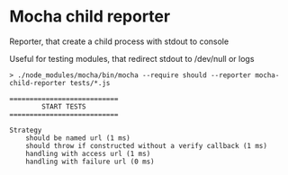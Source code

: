 # Mocha child reporter

Reporter, that create a child process with stdout to console

Useful for testing modules, that redirect stdout to /dev/null or logs

```
> ./node_modules/mocha/bin/mocha --require should --reporter mocha-child-reporter tests/*.js

===========================
        START TESTS 
===========================

Strategy
	should be named url (1 ms)
	should throw if constructed without a verify callback (1 ms)
	handling with access url (1 ms)
	handling with failure url (0 ms)
```
